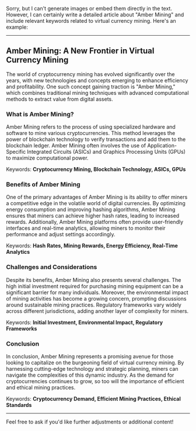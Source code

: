 Sorry, but I can't generate images or embed them directly in the text. However, I can certainly write a detailed article about "Amber Mining" and include relevant keywords related to virtual currency mining. Here's an example:

---

## Amber Mining: A New Frontier in Virtual Currency Mining

The world of cryptocurrency mining has evolved significantly over the years, with new technologies and concepts emerging to enhance efficiency and profitability. One such concept gaining traction is "Amber Mining," which combines traditional mining techniques with advanced computational methods to extract value from digital assets.

### What is Amber Mining?

Amber Mining refers to the process of using specialized hardware and software to mine various cryptocurrencies. This method leverages the power of blockchain technology to verify transactions and add them to the blockchain ledger. Amber Mining often involves the use of Application-Specific Integrated Circuits (ASICs) and Graphics Processing Units (GPUs) to maximize computational power.

Keywords: **Cryptocurrency Mining, Blockchain Technology, ASICs, GPUs**

### Benefits of Amber Mining

One of the primary advantages of Amber Mining is its ability to offer miners a competitive edge in the volatile world of digital currencies. By optimizing energy consumption and improving hashing algorithms, Amber Mining ensures that miners can achieve higher hash rates, leading to increased rewards. Additionally, Amber Mining platforms often provide user-friendly interfaces and real-time analytics, allowing miners to monitor their performance and adjust settings accordingly.

Keywords: **Hash Rates, Mining Rewards, Energy Efficiency, Real-Time Analytics**

### Challenges and Considerations

Despite its benefits, Amber Mining also presents several challenges. The high initial investment required for purchasing mining equipment can be a significant barrier for many individuals. Moreover, the environmental impact of mining activities has become a growing concern, prompting discussions around sustainable mining practices. Regulatory frameworks vary widely across different jurisdictions, adding another layer of complexity for miners.

Keywords: **Initial Investment, Environmental Impact, Regulatory Frameworks**

### Conclusion

In conclusion, Amber Mining represents a promising avenue for those looking to capitalize on the burgeoning field of virtual currency mining. By harnessing cutting-edge technology and strategic planning, miners can navigate the complexities of this dynamic industry. As the demand for cryptocurrencies continues to grow, so too will the importance of efficient and ethical mining practices.

Keywords: **Cryptocurrency Demand, Efficient Mining Practices, Ethical Standards**

--- 

Feel free to ask if you'd like further adjustments or additional content!